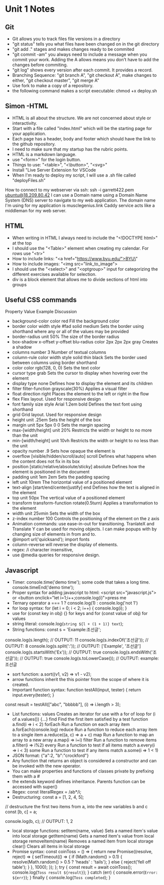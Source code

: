 # Unit 1 Notes
## Git
+ Git allows you to track files file versions in a directory
+ "git status" tells you what files have been changed on in the git directory
+ "git add ." stages and makes changes ready to be commited
+ "git commit -am" you always need to include a message when you commit your work. Adding the A allows means you don't have to add the changes before commiting.
+ "git log" shows every version after each commit. It provides a record.
+ Branching Sequence: "git branch A", "git checkout A", make changes to either, "git checkout master", "git merge A"
+ Use fork to make a copy of a repository.
+ the following command makes a script executable: chmod +x deploy.sh
## Simon -HTML
+ HTML is all about the structure. We are not concerned about style or interactivity.
+ Start with a file called "index.html" which will be the starting page for your application.
+ Each page has a header, body and footer which should have the link to the github repository.
+ I need to make sure that my startup has the rubric points.
+ HTML is a markdown language.
+ use "\<form>" for the login button.
+ Things to use: "\<table>", "<\button>", "\<svg>"
+ Install "Live Server Extension for VSCode
+ When I'm ready to deploy my script, I will use a .sh file called "deployFiles.sh"

How to connect to my webserver via ssh: ssh -i garrett422.pem ubuntu@18.209.80.42
I can use a Domain name using a Domain Name System \(DNS) server to navigate to my web application. The domain name I'm using for my application is musclegenius.link
Caddy service acts like a middleman for my web server.

## HTML
+ When writing in HTML I always need to include the "\<!DOCTYPE html>" at the top
+ I should use the "\<Table>" element when creating my calendar. For rows use "\<tr>"
+ How to include links: "\<a href="https://www.byu.edu/">BYU\</a>"
+ How to include images: "\<img src="link_to_image">
+ I should use the "\<select>" and "\<optgroup>" input for categorizing the different exercises available for selection.
+ div is a block element that allows me to divide sections of html into groups

## Useful CSS commands
Property	Value	Example	Discussion
+ background-color	color	red	Fill the background color
+ border	color width style	#fad solid medium	Sets the border using shorthand where any or all of the values may be provided
+ border-radius	unit	50%	The size of the border radius
+ box-shadow	x-offset y-offset blu-radius color	2px 2px 2px gray	Creates a shadow
+ columns	number	3	Number of textual columns
+ column-rule	color width style	solid thin black	Sets the border used between columns using border shorthand
+ color	color	rgb(128, 0, 0)	Sets the text color
+ cursor	type	grab	Sets the cursor to display when hovering over the element
+ display	type	none	Defines how to display the element and its children
+ filter	filter-function	grayscale(30%)	Applies a visual filter
+ float	direction	right	Places the element to the left or right in the flow
+ flex			Flex layout. Used for responsive design
+ font	family size style	Arial 1.2em bold	Defines the text font using shorthand
+ grid			Grid layout. Used for responsive design
+ height	unit	.25em	Sets the height of the box
+ margin	unit	5px 5px 0 0	Sets the margin spacing
+ max-\[width/height]	unit	20%	Restricts the width or height to no more than the unit
+ min-\[width/height]	unit	10vh	Restricts the width or height to no less than the unit
+ opacity	number	.9	Sets how opaque the element is
+ overflow	\[visible/hidden/scroll/auto]	scroll	Defines what happens when the content does not fix in its box
+ position	\[static/relative/absolute/sticky]	absolute	Defines how the element is positioned in the document
+ padding	unit	1em 2em	Sets the padding spacing
+ left	unit	10rem	The horizontal value of a positioned element
+ text-align	\[start/end/center/justify]	end	Defines how the text is aligned in the element
+ top	unit	50px	The vertical value of a positioned element
+ transform	transform-function	rotate(0.5turn)	Applies a transformation to the element
+ width	unit	25vmin	Sets the width of the box
+ z-index	number	100	Controls the positioning of the element on the z axis
+ Animation commands: use ease-in-out for transitioning. TranlateX and Translate Y can be used for moving objects. I can make popups with by changing size of elements in from and to.
+ @import url('quicksand'); import fonts
+ column-reverse will reverse the display of elements.
+ regex: /i character insensitive, 
+ use @media queries for responsive design.

## Javascript
+ Timer: console.time\('demo time'); some code that takes a long time. console.timeEnd\('demo time');
+ Proper syntax for adding javascript to html: \<script src="javascript.js"></script> or \<button onclick="let i=1;i++;console.log(i)">press me</button>
+ Ternary operator a === 1 ? console.log(1) : console.log('not 1')
+ for loop syntax: for \(let i = 0; i < 2; i++) \{
  console.log(i);
}
+ use for \(const key in obj) \{} for keys and for \(const value of obj) for values
+ string literal: console.log\(`string ${l + (1 + 1)} text`);
+ String functions: 
const s = 'Example:조선글';

console.log(s.length);
// OUTPUT: 11
console.log(s.indexOf('조선글'));
// OUTPUT: 8
console.log(s.split(':'));
// OUTPUT: ['Example', '조선글']
console.log(s.startsWith('Ex'));
// OUTPUT: true
console.log(s.endsWith('조선글'));
// OUTPUT: true
console.log(s.toLowerCase());
// OUTPUT: example:조선글
+ sort function: a.sort((v1, v2) => v1 - v2);
+ arrow functions inherit the this pointer from the scope of where it is created.
+ Important function syntax: function testAll(input, tester) \{
  return input.every(tester);
}

const result = testAll\(\["abc", "bbbbb"], \(i) => i.length > 3);
+ List functions:
values	Creates an iterator for use with a for of loop	for \(i of a.values()) \{...}
find	Find the first item satisfied by a test function	a.find(i => i < 2)
forEach	Run a function on each array item	a.forEach(console.log)
reduce	Run a function to reduce each array item to a single item	a.reduce((a, c) => a + c)
map	Run a function to map an array to a new array	a.map(i => i+i)
filter	Run a function to remove items	a.filter(i => i%2)
every	Run a function to test if all items match	a.every(i => i < 3)
some	Run a function to test if any items match	a.some(i => 1 < 1)
+ JSON format: \{"a":2, "b":"crockford"}
+ Any function that returns an object is considered a constructor and can be invoked with the new operator.
+ You can make properties and functions of classes private by prefixing them with a #
+ the extends keyword defines inheritance. Parents function can be accessed with super()
+ Regex: const literalRegex = /ab*/i;
+ Destructuring: 
const a = \[1, 2, 4, 5];

// destructure the first two items from a, into the new variables b and c
const \[b, c] = a;

console.log(b, c);
// OUTPUT: 1, 2
+ local storage functions:
setItem(name, value)	Sets a named item's value into local storage
getItem(name)	Gets a named item's value from local storage
removeItem(name)	Removes a named item from local storage
clear()	Clears all items in local storage
+ Promise syntax: 
const coinToss = \() => \{
  return new Promise((resolve, reject) => \{
    setTimeout(() => \{
      if \(Math.random() > 0.1) \{
        resolve(Math.random() > 0.5 ? 'heads' : 'tails');
      } else \{
        reject('fell off table');
      }
    }, 1000);
  });
};
try \{
  const result = await coinToss();
  console.log(`Toss result ${result}`);
} catch (err) \{
  console.error(`Error: ${err}`);
} finally \{
  console.log(`Toss completed`);
}